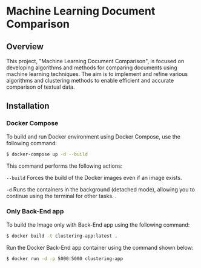 # Machine Learning Document Comparison
## Overview
This project, "Machine Learning Document Comparison", is focused on developing algorithms and methods for comparing documents using machine learning techniques. The aim is to implement and refine various algorithms and clustering methods to enable efficient and accurate comparison of textual data.

## Installation

### Docker Compose
To build and run Docker environment using Docker Compose, use the following command:

```bash
$ docker-compose up -d --build
```
This command performs the following actions:

`--build` Forces the build of the Docker images even if an image exists.

`-d` Runs the containers in the background (detached mode), allowing you to continue using the terminal for other tasks.
.

### Only Back-End app
To build the Image only with Back-End app using the following command:

```bash
$ docker build -t clustering-app:latest .
```

Run the Docker Back-End app container using the command shown below:

```bash
$ docker run -d -p 5000:5000 clustering-app
```
